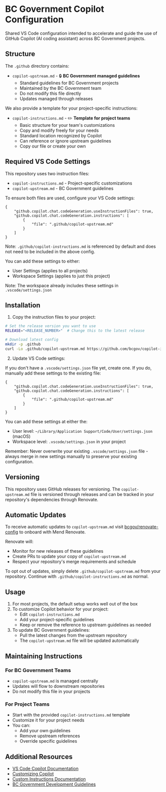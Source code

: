 # BC Government Copilot Configuration

Shared VS Code configuration intended to accelerate and guide the use of GitHub Copilot (AI coding assistant) across BC Government projects.

## Structure

The `.github` directory contains:

- `copilot-upstream.md` - 🔒 **BC Government managed guidelines**
  - Standard guidelines for BC Government projects
  - Maintained by the BC Government team
  - Do not modify this file directly
  - Updates managed through releases

We also provide a template for your project-specific instructions:
- `copilot-instructions.md` - ✏️ **Template for project teams**
  - Basic structure for your team's customizations
  - Copy and modify freely for your needs
  - Standard location recognized by Copilot
  - Can reference or ignore upstream guidelines
  - Copy our file or create your own

## Required VS Code Settings

This repository uses two instruction files:
- `copilot-instructions.md` - Project-specific customizations
- `copilot-upstream.md` - BC Government guidelines

To ensure both files are used, configure your VS Code settings:

```jsonc
{
    "github.copilot.chat.codeGeneration.useInstructionFiles": true,
    "github.copilot.chat.codeGeneration.instructions": [
        {
            "file": ".github/copilot-upstream.md"
        }
    ]
}
```
Note: `.github/copilot-instructions.md` is referenced by default and does not need to be included in the above config.

You can add these settings to either:
- User Settings (applies to all projects)
- Workspace Settings (applies to just this project)

Note: The workspace already includes these settings in `.vscode/settings.json`

## Installation

1. Copy the instruction files to your project:
```bash
# Set the release version you want to use
RELEASE="<RELEASE_NUMBER>"  # Change this to the latest release

# Download latest config
mkdir -p .github
curl -Lo .github/copilot-upstream.md https://github.com/bcgov/copilot-instructions/releases/latest/download/copilot-upstream.md
```

2. Update VS Code settings:

If you don't have a `.vscode/settings.json` file yet, create one. If you do, manually add these settings to the existing file:

```jsonc
{
    "github.copilot.chat.codeGeneration.useInstructionFiles": true,
    "github.copilot.chat.codeGeneration.instructions": [
        {
            "file": ".github/copilot-upstream.md"
        }
    ]
}
```

You can add these settings at either the:
- User level: `~/Library/Application Support/Code/User/settings.json` (macOS)
- Workspace level: `.vscode/settings.json` in your project

Remember: Never overwrite your existing `.vscode/settings.json` file - always merge in new settings manually to preserve your existing configuration.

## Versioning

This repository uses GitHub releases for versioning. The `copilot-upstream.md` file is versioned through releases and can be tracked in your repository's dependencies through Renovate.

## Automatic Updates

To receive automatic updates to `copilot-upstream.md` visit [bcgov/renovate-config](https://github.com/bcgov/renovate-config) to onboard with Mend Renovate.

Renovate will:
- Monitor for new releases of these guidelines
- Create PRs to update your copy of `copilot-upstream.md`
- Respect your repository's merge requirements and schedule

To opt out of updates, simply delete `.github/copilot-upstream.md` from your repository.  Continue with `.github/copilot-instructions.md` as normal.

## Usage

1. For most projects, the default setup works well out of the box
2. To customize Copilot behavior for your project:
   - Edit `copilot-instructions.md`
   - Add your project-specific guidelines
   - Keep or remove the reference to upstream guidelines as needed
3. To update BC Government guidelines:
   - Pull the latest changes from the upstream repository
   - The `copilot-upstream.md` file will be updated automatically

## Maintaining Instructions

### For BC Government Teams
- `copilot-upstream.md` is managed centrally
- Updates will flow to downstream repositories
- Do not modify this file in your projects

### For Project Teams
- Start with the provided `copilot-instructions.md` template
- Customize it for your project needs
- You can:
  - Add your own guidelines
  - Remove upstream references
  - Override specific guidelines

## Additional Resources

- [VS Code Copilot Documentation](https://code.visualstudio.com/docs/copilot/overview)
- [Customizing Copilot](https://code.visualstudio.com/docs/copilot/copilot-customization)
- [Custom Instructions Documentation](https://code.visualstudio.com/docs/copilot/copilot-customization)
- [BC Government Development Guidelines](https://github.com/bcgov/vscode-settings)
